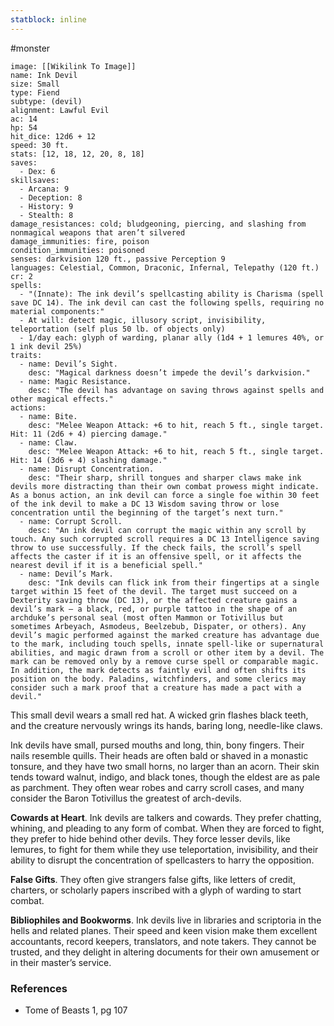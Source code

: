 ```yaml
---
statblock: inline
---
```

 #monster 

```statblock
image: [[Wikilink To Image]]
name: Ink Devil
size: Small
type: Fiend
subtype: (devil)
alignment: Lawful Evil
ac: 14
hp: 54
hit_dice: 12d6 + 12
speed: 30 ft.
stats: [12, 18, 12, 20, 8, 18]
saves:
  - Dex: 6
skillsaves:
  - Arcana: 9
  - Deception: 8
  - History: 9
  - Stealth: 8
damage_resistances: cold; bludgeoning, piercing, and slashing from nonmagical weapons that aren’t silvered
damage_immunities: fire, poison
condition_immunities: poisoned
senses: darkvision 120 ft., passive Perception 9
languages: Celestial, Common, Draconic, Infernal, Telepathy (120 ft.)
cr: 2
spells:
  - "(Innate): The ink devil’s spellcasting ability is Charisma (spell save DC 14). The ink devil can cast the following spells, requiring no material components:"
  - At will: detect magic, illusory script, invisibility, teleportation (self plus 50 lb. of objects only)
  - 1/day each: glyph of warding, planar ally (1d4 + 1 lemures 40%, or 1 ink devil 25%)
traits:
  - name: Devil’s Sight.
    desc: "Magical darkness doesn’t impede the devil’s darkvision."
  - name: Magic Resistance.
    desc: "The devil has advantage on saving throws against spells and other magical effects."
actions:
  - name: Bite.
    desc: "Melee Weapon Attack: +6 to hit, reach 5 ft., single target. Hit: 11 (2d6 + 4) piercing damage."
  - name: Claw.
    desc: "Melee Weapon Attack: +6 to hit, reach 5 ft., single target. Hit: 14 (3d6 + 4) slashing damage."
  - name: Disrupt Concentration.
    desc: "Their sharp, shrill tongues and sharper claws make ink devils more distracting than their own combat prowess might indicate. As a bonus action, an ink devil can force a single foe within 30 feet of the ink devil to make a DC 13 Wisdom saving throw or lose concentration until the beginning of the target’s next turn."
  - name: Corrupt Scroll.
    desc: "An ink devil can corrupt the magic within any scroll by touch. Any such corrupted scroll requires a DC 13 Intelligence saving throw to use successfully. If the check fails, the scroll’s spell affects the caster if it is an offensive spell, or it affects the nearest devil if it is a beneficial spell."
  - name: Devil’s Mark.
    desc: "Ink devils can flick ink from their fingertips at a single target within 15 feet of the devil. The target must succeed on a Dexterity saving throw (DC 13), or the affected creature gains a devil’s mark — a black, red, or purple tattoo in the shape of an archduke’s personal seal (most often Mammon or Totivillus but sometimes Arbeyach, Asmodeus, Beelzebub, Dispater, or others). Any devil’s magic performed against the marked creature has advantage due to the mark, including touch spells, innate spell-like or supernatural abilities, and magic drawn from a scroll or other item by a devil. The mark can be removed only by a remove curse spell or comparable magic. In addition, the mark detects as faintly evil and often shifts its position on the body. Paladins, witchfinders, and some clerics may consider such a mark proof that a creature has made a pact with a devil."
```

This small devil wears a small red hat. A wicked grin flashes black teeth, and the creature nervously wrings its hands, baring long, needle-like claws.

Ink devils have small, pursed mouths and long, thin, bony fingers. Their nails resemble quills. Their heads are often bald or shaved in a monastic tonsure, and they have two small horns, no larger than an acorn. Their skin tends toward walnut, indigo, and black tones, though the eldest are as pale as parchment. They often wear robes and carry scroll cases, and many consider the Baron Totivillus the greatest of arch-devils.

**Cowards at Heart**. Ink devils are talkers and cowards. They prefer chatting, whining, and pleading to any form of combat. When they are forced to fight, they prefer to hide behind other devils. They force lesser devils, like lemures, to fight for them while they use teleportation, invisibility, and their ability to disrupt the concentration of spellcasters to harry the opposition.

**False Gifts**. They often give strangers false gifts, like letters of credit, charters, or scholarly papers inscribed with a glyph of warding to start combat.

**Bibliophiles and Bookworms**. Ink devils live in libraries and scriptoria in the hells and related planes. Their speed and keen vision make them excellent accountants, record keepers, translators, and note takers. They cannot be trusted, and they delight in altering documents for their own amusement or in their master’s service.

### References

* Tome of Beasts 1, pg 107
